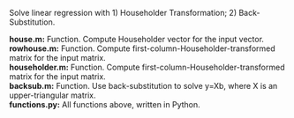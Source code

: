 Solve linear regression with 1) Householder Transformation; 2) Back-Substitution.  

**house.m:** Function. Compute Householder vector for the input vector.  
**rowhouse.m:** Function. Compute first-column-Householder-transformed matrix for the input matrix.  
**householder.m:** Function. Compute first-column-Householder-transformed matrix for the input matrix.  
**backsub.m:** Function. Use back-substitution to solve y=Xb, where X is an upper-triangular matrix.  
**functions.py:** All functions above, written in Python.
